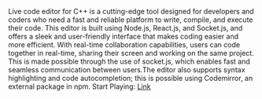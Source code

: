 Live code editor for C++ is a cutting-edge tool designed for developers and coders who need a fast and reliable platform to write, compile, and execute their code. This editor is built using Node.js, React.js, and Socket.js, and offers a sleek and user-friendly interface that makes coding easier and more efficient.
With real-time collaboration capabilities, users can code together in real-time, sharing their screen and working on the same project. This is made possible through the use of socket.js, which enables fast and seamless communication between users.The editor also supports syntax highlighting and code autocompletion; this is possible using Codemirror, an external package in npm.
Start Playing: [Link](https://live-code-editor.onrender.com/)
